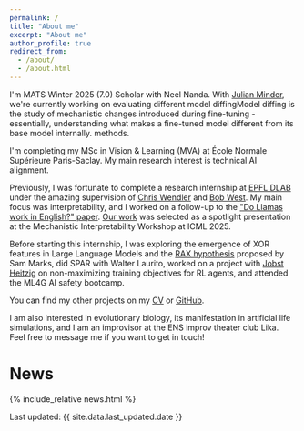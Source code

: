```yaml
---
permalink: /
title: "About me"
excerpt: "About me"
author_profile: true
redirect_from: 
  - /about/
  - /about.html
---
```


I'm MATS Winter 2025 (7.0) Scholar with Neel Nanda. With [Julian Minder](https://jkminder.ch/), we're currently working on evaluating different <span class="tooltip">model diffing<span class="tooltiptext">Model diffing is the study of mechanistic changes introduced during fine-tuning - essentially, understanding what makes a fine-tuned model different from its base model internally.</span></span> methods.

I'm completing my MSc in Vision & Learning (MVA) at École Normale Supérieure Paris-Saclay. My main research interest is technical AI alignment.

Previously, I was fortunate to complete a research internship at [EPFL DLAB](https://dlab.epfl.ch/) under the amazing supervision of [Chris Wendler](https://wendlerc.github.io/) and [Bob West](https://dlab.epfl.ch/people/west/). My main focus was interpretability, and I worked on a follow-up to the ["Do Llamas work in English?" paper](https://arxiv.org/abs/2402.10588). [Our work](https://arxiv.org/abs/2411.08745v1) was selected as a spotlight presentation at the Mechanistic Interpretability Workshop at ICML 2025.

Before starting this internship, I was exploring the emergence of XOR features in Large Language Models and the [RAX hypothesis](https://www.alignmentforum.org/posts/hjJXCn9GsskysDceS/what-s-up-with-llms-representing-xors-of-arbitrary-features) proposed by Sam Marks, did SPAR with Walter Laurito, worked on a project with [Jobst Heitzig](https://www.lesswrong.com/posts/Z9P2m462wQ4qmH6uo/aspiration-based-q-learning) on non-maximizing training objectives for RL agents, and attended the ML4G AI safety bootcamp.

You can find my other projects on my [CV](/cv) or [GitHub](https://github.com/butanium).

I am also interested in evolutionary biology, its manifestation in artificial life simulations, and I am an improvisor at the ENS improv theater club Lika. Feel free to message me if you want to get in touch!


# News
{% include_relative news.html %}


Last updated: {{ site.data.last_updated.date }}